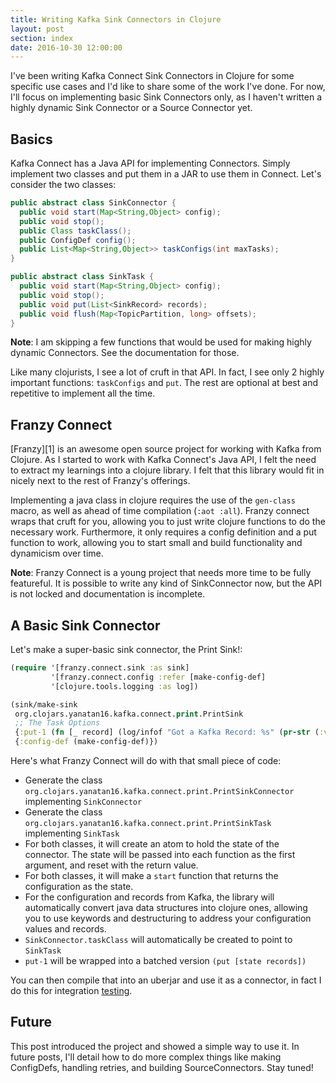 ```yaml
---
title: Writing Kafka Sink Connectors in Clojure
layout: post
section: index
date: 2016-10-30 12:00:00
---
```


I've been writing Kafka Connect Sink Connectors in Clojure for some specific use cases and I'd like to share some of the work I've done. For now, I'll focus on implementing basic Sink Connectors only, as I haven't written a highly dynamic Sink Connector or a Source Connector yet.

## Basics

Kafka Connect has a Java API for implementing Connectors. Simply implement two classes and put them in a JAR to use them in Connect. Let's consider the two classes:

``` java
public abstract class SinkConnector {
  public void start(Map<String,Object> config);
  public void stop();
  public Class taskClass();
  public ConfigDef config();
  public List<Map<String,Object>> taskConfigs(int maxTasks);
}

public abstract class SinkTask {
  public void start(Map<String,Object> config);
  public void stop();
  public void put(List<SinkRecord> records);
  public void flush(Map<TopicPartition, long> offsets);
}
```

**Note**: I am skipping a few functions that would be used for making highly dynamic Connectors. See the documentation for those.

Like many clojurists, I see a lot of cruft in that API. In fact, I see only 2 highly important functions: `taskConfigs` and `put`. The rest are optional at best and repetitive to implement all the time.

## Franzy Connect

[Franzy][1] is an awesome open source project for working with Kafka from Clojure. As I started to work with Kafka Connect's Java API, I felt the need to extract my learnings into a clojure library. I felt that this library would fit in nicely next to the rest of Franzy's offerings.

Implementing a java class in clojure requires the use of the `gen-class` macro, as well as ahead of time compilation (`:aot :all`). Franzy connect wraps that cruft for you, allowing you to just write clojure functions to do the necessary work. Furthermore, it only requires a config definition and a put function to work, allowing you to start small and build functionality and dynamicism over time.

**Note**: Franzy Connect is a young project that needs more time to be fully featureful. It is possible to write any kind of SinkConnector now, but the API is not locked and documentation is incomplete.

## A Basic Sink Connector

Let's make a super-basic sink connector, the Print Sink!:

``` clojure
(require '[franzy.connect.sink :as sink]
         '[franzy.connect.config :refer [make-config-def]
         '[clojure.tools.logging :as log])

(sink/make-sink
 org.clojars.yanatan16.kafka.connect.print.PrintSink
 ;; The Task Options
 {:put-1 (fn [_ record] (log/infof "Got a Kafka Record: %s" (pr-str (:value record)))}
 {:config-def (make-config-def)})
```

Here's what Franzy Connect will do with that small piece of code:

- Generate the class `org.clojars.yanatan16.kafka.connect.print.PrintSinkConnector` implementing `SinkConnector`
- Generate the class `org.clojars.yanatan16.kafka.connect.print.PrintSinkTask` implementing `SinkTask`
- For both classes, it will create an atom to hold the state of the connector. The state will be passed into each function as the first argument, and reset with the return value.
- For both classes, it will make a `start` function that returns the configuration as the state.
- For the configuration and records from Kafka, the library will automatically convert java data structures into clojure ones, allowing you to use keywords and destructuring to address your configuration values and records.
- `SinkConnector.taskClass` will automatically be created to point to `SinkTask`
- `put-1` will be wrapped into a batched version `(put [state records])`

You can then compile that into an uberjar and use it as a connector, in fact I do this for integration [testing](https://github.com/yanatan16/franzy-connect/blob/master/docker-compose.yml).

## Future

This post introduced the project and showed a simple way to use it. In future posts, I'll detail how to do more complex things like making ConfigDefs, handling retries, and building SourceConnectors. Stay tuned!

